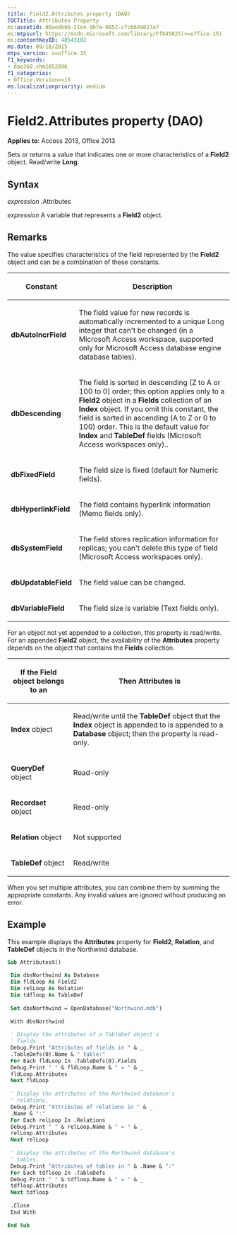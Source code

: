 ```yaml
---
title: Field2.Attributes property (DAO)
TOCTitle: Attributes Property
ms:assetid: 08ae9b6b-21e4-9b7e-0852-cfc6639027a7
ms:mtpsurl: https://msdn.microsoft.com/library/Ff845025(v=office.15)
ms:contentKeyID: 48543102
ms.date: 09/18/2015
mtps_version: v=office.15
f1_keywords:
- dao360.chm1052896
f1_categories:
- Office.Version=v15
ms.localizationpriority: medium
---
```


# Field2.Attributes property (DAO)


**Applies to**: Access 2013, Office 2013


Sets or returns a value that indicates one or more characteristics of a **Field2** object. Read/write **Long**.

## Syntax

*expression* .Attributes

*expression* A variable that represents a **Field2** object.

## Remarks

The value specifies characteristics of the field represented by the **Field2** object and can be a combination of these constants.

<table>
<colgroup>
<col />
<col />
</colgroup>
<thead>
<tr class="header">
<th><p>Constant</p></th>
<th><p>Description</p></th>
</tr>
</thead>
<tbody>
<tr class="odd">
<td><p><strong>dbAutoIncrField</strong></p></td>
<td><p>The field value for new records is automatically incremented to a unique Long integer that can't be changed (in a Microsoft Access workspace, supported only for Microsoft Access database engine database tables).</p></td>
</tr>
<tr class="even">
<td><p><strong>dbDescending</strong></p></td>
<td><p>The field is sorted in descending (Z to A or 100 to 0) order; this option applies only to a <strong>Field2</strong> object in a <strong>Fields</strong> collection of an <strong>Index</strong> object. If you omit this constant, the field is sorted in ascending (A to Z or 0 to 100) order. This is the default value for <strong>Index</strong> and <strong>TableDef</strong> fields (Microsoft Access workspaces only)..</p></td>
</tr>
<tr class="odd">
<td><p><strong>dbFixedField</strong></p></td>
<td><p>The field size is fixed (default for Numeric fields).</p></td>
</tr>
<tr class="even">
<td><p><strong>dbHyperlinkField</strong></p></td>
<td><p>The field contains hyperlink information (Memo fields only).</p></td>
</tr>
<tr class="odd">
<td><p><strong>dbSystemField</strong></p></td>
<td><p>The field stores replication information for replicas; you can't delete this type of field (Microsoft Access workspaces only).</p></td>
</tr>
<tr class="even">
<td><p><strong>dbUpdatableField</strong></p></td>
<td><p>The field value can be changed.</p></td>
</tr>
<tr class="odd">
<td><p><strong>dbVariableField</strong></p></td>
<td><p>The field size is variable (Text fields only).</p></td>
</tr>
</tbody>
</table>


For an object not yet appended to a collection, this property is read/write. For an appended **Field2** object, the availability of the **Attributes** property depends on the object that contains the **Fields** collection.

<table>
<colgroup>
<col />
<col />
</colgroup>
<thead>
<tr class="header">
<th><p>If the Field object belongs to an</p></th>
<th><p>Then Attributes is</p></th>
</tr>
</thead>
<tbody>
<tr class="odd">
<td><p><strong>Index</strong> object</p></td>
<td><p>Read/write until the <strong>TableDef</strong> object that the <strong>Index</strong> object is appended to is appended to a <strong>Database</strong> object; then the property is read-only.</p></td>
</tr>
<tr class="even">
<td><p><strong>QueryDef</strong> object</p></td>
<td><p>Read-only</p></td>
</tr>
<tr class="odd">
<td><p><strong>Recordset</strong> object</p></td>
<td><p>Read-only</p></td>
</tr>
<tr class="even">
<td><p><strong>Relation</strong> object</p></td>
<td><p>Not supported</p></td>
</tr>
<tr class="odd">
<td><p><strong>TableDef</strong> object</p></td>
<td><p>Read/write</p></td>
</tr>
</tbody>
</table>


When you set multiple attributes, you can combine them by summing the appropriate constants. Any invalid values are ignored without producing an error.

## Example

This example displays the **Attributes** property for **Field2**, **Relation**, and **TableDef** objects in the Northwind database.

```vb 
Sub AttributesX() 
 
 Dim dbsNorthwind As Database 
 Dim fldLoop As Field2 
 Dim relLoop As Relation 
 Dim tdfloop As TableDef 
 
 Set dbsNorthwind = OpenDatabase("Northwind.mdb") 
 
 With dbsNorthwind 
 
 ' Display the attributes of a TableDef object's 
 ' fields. 
 Debug.Print "Attributes of fields in " & _ 
 .TableDefs(0).Name & " table:" 
 For Each fldLoop In .TableDefs(0).Fields 
 Debug.Print " " & fldLoop.Name & " = " & _ 
 fldLoop.Attributes 
 Next fldLoop 
 
 ' Display the attributes of the Northwind database's 
 ' relations. 
 Debug.Print "Attributes of relations in " & _ 
 .Name & ":" 
 For Each relLoop In .Relations 
 Debug.Print " " & relLoop.Name & " = " & _ 
 relLoop.Attributes 
 Next relLoop 
 
 ' Display the attributes of the Northwind database's 
 ' tables. 
 Debug.Print "Attributes of tables in " & .Name & ":" 
 For Each tdfloop In .TableDefs 
 Debug.Print " " & tdfloop.Name & " = " & _ 
 tdfloop.Attributes 
 Next tdfloop 
 
 .Close 
 End With 
 
End Sub 
 
```

